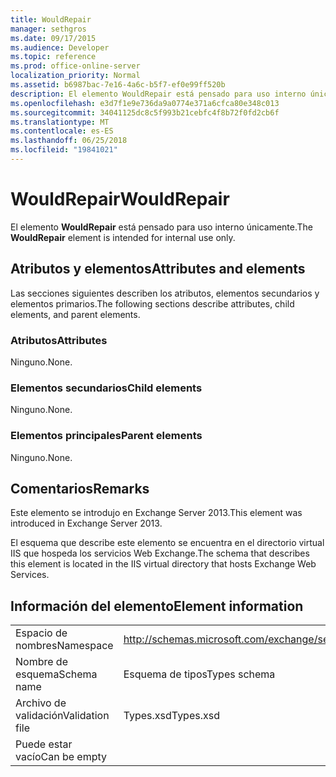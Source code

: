```yaml
---
title: WouldRepair
manager: sethgros
ms.date: 09/17/2015
ms.audience: Developer
ms.topic: reference
ms.prod: office-online-server
localization_priority: Normal
ms.assetid: b6987bac-7e16-4a6c-b5f7-ef0e99ff520b
description: El elemento WouldRepair está pensado para uso interno únicamente.
ms.openlocfilehash: e3d7f1e9e736da9a0774e371a6cfca80e348c013
ms.sourcegitcommit: 34041125dc8c5f993b21cebfc4f8b72f0fd2cb6f
ms.translationtype: MT
ms.contentlocale: es-ES
ms.lasthandoff: 06/25/2018
ms.locfileid: "19841021"
---
```

# <a name="wouldrepair"></a><span data-ttu-id="4f2a5-103">WouldRepair</span><span class="sxs-lookup"><span data-stu-id="4f2a5-103">WouldRepair</span></span>

<span data-ttu-id="4f2a5-104">El elemento **WouldRepair** está pensado para uso interno únicamente.</span><span class="sxs-lookup"><span data-stu-id="4f2a5-104">The **WouldRepair** element is intended for internal use only.</span></span> 

## <a name="attributes-and-elements"></a><span data-ttu-id="4f2a5-105">Atributos y elementos</span><span class="sxs-lookup"><span data-stu-id="4f2a5-105">Attributes and elements</span></span>

<span data-ttu-id="4f2a5-106">Las secciones siguientes describen los atributos, elementos secundarios y elementos primarios.</span><span class="sxs-lookup"><span data-stu-id="4f2a5-106">The following sections describe attributes, child elements, and parent elements.</span></span>
  
### <a name="attributes"></a><span data-ttu-id="4f2a5-107">Atributos</span><span class="sxs-lookup"><span data-stu-id="4f2a5-107">Attributes</span></span>

<span data-ttu-id="4f2a5-108">Ninguno.</span><span class="sxs-lookup"><span data-stu-id="4f2a5-108">None.</span></span>
  
### <a name="child-elements"></a><span data-ttu-id="4f2a5-109">Elementos secundarios</span><span class="sxs-lookup"><span data-stu-id="4f2a5-109">Child elements</span></span>

<span data-ttu-id="4f2a5-110">Ninguno.</span><span class="sxs-lookup"><span data-stu-id="4f2a5-110">None.</span></span>
  
### <a name="parent-elements"></a><span data-ttu-id="4f2a5-111">Elementos principales</span><span class="sxs-lookup"><span data-stu-id="4f2a5-111">Parent elements</span></span>

<span data-ttu-id="4f2a5-112">Ninguno.</span><span class="sxs-lookup"><span data-stu-id="4f2a5-112">None.</span></span>
  
## <a name="remarks"></a><span data-ttu-id="4f2a5-113">Comentarios</span><span class="sxs-lookup"><span data-stu-id="4f2a5-113">Remarks</span></span>

<span data-ttu-id="4f2a5-114">Este elemento se introdujo en Exchange Server 2013.</span><span class="sxs-lookup"><span data-stu-id="4f2a5-114">This element was introduced in Exchange Server 2013.</span></span>
  
<span data-ttu-id="4f2a5-115">El esquema que describe este elemento se encuentra en el directorio virtual IIS que hospeda los servicios Web Exchange.</span><span class="sxs-lookup"><span data-stu-id="4f2a5-115">The schema that describes this element is located in the IIS virtual directory that hosts Exchange Web Services.</span></span>
  
## <a name="element-information"></a><span data-ttu-id="4f2a5-116">Información del elemento</span><span class="sxs-lookup"><span data-stu-id="4f2a5-116">Element information</span></span>

|||
|:-----|:-----|
|<span data-ttu-id="4f2a5-117">Espacio de nombres</span><span class="sxs-lookup"><span data-stu-id="4f2a5-117">Namespace</span></span>  <br/> |http://schemas.microsoft.com/exchange/services/2006/types  <br/> |
|<span data-ttu-id="4f2a5-118">Nombre de esquema</span><span class="sxs-lookup"><span data-stu-id="4f2a5-118">Schema name</span></span>  <br/> |<span data-ttu-id="4f2a5-119">Esquema de tipos</span><span class="sxs-lookup"><span data-stu-id="4f2a5-119">Types schema</span></span>  <br/> |
|<span data-ttu-id="4f2a5-120">Archivo de validación</span><span class="sxs-lookup"><span data-stu-id="4f2a5-120">Validation file</span></span>  <br/> |<span data-ttu-id="4f2a5-121">Types.xsd</span><span class="sxs-lookup"><span data-stu-id="4f2a5-121">Types.xsd</span></span>  <br/> |
|<span data-ttu-id="4f2a5-122">Puede estar vacío</span><span class="sxs-lookup"><span data-stu-id="4f2a5-122">Can be empty</span></span>  <br/> ||
   

